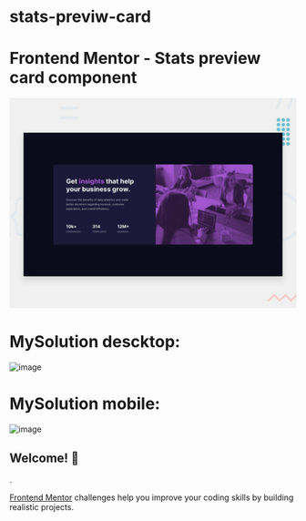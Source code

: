 # stats-previw-card


# Frontend Mentor - Stats preview card component

![Design preview for the Stats preview card component coding challenge](./design/desktop-preview.jpg)

# MySolution descktop: 
![image](https://user-images.githubusercontent.com/65836646/120481870-f3e77b80-c386-11eb-8f61-35f8ea94e661.png)

# MySolution mobile: 
![image](https://user-images.githubusercontent.com/65836646/120482180-3c9f3480-c387-11eb-946f-5d3cb05e6847.png)



## Welcome! 👋

.

[Frontend Mentor](https://www.frontendmentor.io) challenges help you improve your coding skills by building realistic projects.
